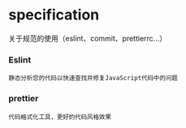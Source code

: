 # specification
关于规范的使用（eslint、commit、prettierrc...）

### Eslint
    静态分析您的代码以快速查找并修复JavaScript代码中的问题

### prettier 
    代码格式化工具，更好的代码风格效果